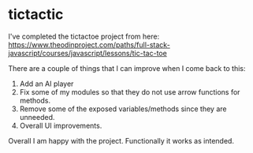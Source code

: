 # tictactic

I've completed the tictactoe project from here: https://www.theodinproject.com/paths/full-stack-javascript/courses/javascript/lessons/tic-tac-toe

There are a couple of things that I can improve when I come back to this:
1. Add an AI player
2. Fix some of my modules so that they do not use arrow functions for methods.
3. Remove some of the exposed variables/methods since they are unneeded.
4. Overall UI improvements.


Overall I am happy with the project.  Functionally it works as intended.

